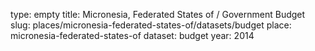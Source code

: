 type: empty
title: Micronesia, Federated States of / Government Budget
slug: places/micronesia-federated-states-of/datasets/budget
place: micronesia-federated-states-of
dataset: budget
year: 2014
